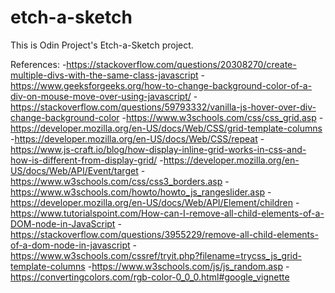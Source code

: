
# etch-a-sketch

This is Odin Project's Etch-a-Sketch project.

References:
-https://stackoverflow.com/questions/20308270/create-multiple-divs-with-the-same-class-javascript
-https://www.geeksforgeeks.org/how-to-change-background-color-of-a-div-on-mouse-move-over-using-javascript/
-https://stackoverflow.com/questions/59793332/vanilla-js-hover-over-div-change-background-color
-https://www.w3schools.com/css/css_grid.asp
-https://developer.mozilla.org/en-US/docs/Web/CSS/grid-template-columns
-https://developer.mozilla.org/en-US/docs/Web/CSS/repeat
-https://www.js-craft.io/blog/how-display-inline-grid-works-in-css-and-how-is-different-from-display-grid/
-https://developer.mozilla.org/en-US/docs/Web/API/Event/target
-https://www.w3schools.com/css/css3_borders.asp
-https://www.w3schools.com/howto/howto_js_rangeslider.asp
-https://developer.mozilla.org/en-US/docs/Web/API/Element/children
-https://www.tutorialspoint.com/How-can-I-remove-all-child-elements-of-a-DOM-node-in-JavaScript
-https://stackoverflow.com/questions/3955229/remove-all-child-elements-of-a-dom-node-in-javascript
-https://www.w3schools.com/cssref/tryit.php?filename=trycss_js_grid-template-columns
-https://www.w3schools.com/js/js_random.asp
-https://convertingcolors.com/rgb-color-0_0_0.html#google_vignette
